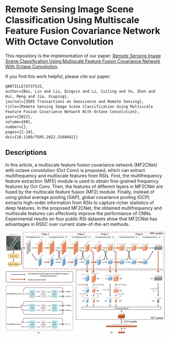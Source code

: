 # Remote Sensing Image Scene Classification Using Multiscale Feature Fusion Covariance Network With Octave Convolution

This repository is the implementation of our paper: [Remote Sensing Image Scene Classification Using Multiscale Feature Fusion Covariance Network With Octave Convolution](https://ieeexplore.ieee.org/document/9737532). 

If you find this work helpful, please cite our paper:

    @ARTICLE{9737532,
    author={Bai, Lin and Liu, Qingxin and Li, Cuiling and Ye, Zhen and Hui, Meng and Jia, Xiuping},
    journal={IEEE Transactions on Geoscience and Remote Sensing}, 
    title={Remote Sensing Image Scene Classification Using Multiscale Feature Fusion Covariance Network With Octave Convolution}, 
    year={2022},
    volume={60},
    number={},
    pages={1-14},
    doi={10.1109/TGRS.2022.3160492}}
 
 ## Descriptions
 
In this article, a multiscale feature fusion covariance network (MF2CNet) with octave convolution (Oct Conv) is proposed, which can extract multifrequency and multiscale features from RSIs. First, the multifrequency feature extraction (MFE) module is used to obtain fine-grained frequency features by Oct Conv. Then, the features of different layers in MF2CNet are fused by the multiscale feature fusion (MF2) module. Finally, instead of using global average pooling (GAP), global covariance pooling (GCP) extracts high-order information from RSIs to capture richer statistics of deep features. In the proposed MF2CNet, the obtained multifrequency and multiscale features can effectively improve the performance of CNNs. Experimental results on four public RSI datasets show that MF2CNet has advantages in RSSC over current state-of-the-art methods.
 
 ![image](https://github.com/liuqingxin-chd/MF2CNet/blob/main/network.jpg)
